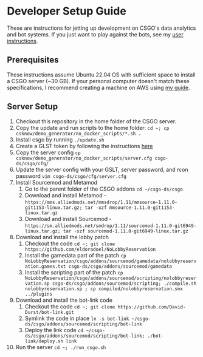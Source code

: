 # Developer Setup Guide
These are instructions for jetting up development on CSGO's data analytics and bot systems.
If you just want to play against the bots, see my
[user instructions](https://github.com/David-Durst/csknow/blob/master/docs/bot_user_instructions.md).

## Prerequisites
These instructions assume Ubuntu 22.04 OS with sufficient space to install a
CSGO server (~30 GB). If your personal computer doesn't match these
specifications, I recommend creating a machine on AWS using [my
guide](https://github.com/David-Durst/csknow/blob/master/docs/aws_machine_creation_guide.md).

## Server Setup
1. Checkout this repository in the home folder of the CSGO server.
2. Copy the update and run scripts to the home folder: `cd ~; cp csknow/demo_generator/no_docker_scripts/*.sh .` 
3. Install csgo by running `./update.sh`
4. Create a GLST token by following the instructions [here](https://steamcommunity.com/dev/managegameservers)
5. Copy the server config `cp csknow/demo_generator/no_docker_scripts/server.cfg csgo-ds/csgo/cfg/`
6. Update the server config with your GSLT, server password, and rcon password `vim csgo-ds/csgo/cfg/server.cfg`
7. Install Sourcemod and Metamod
    1. Go to the parent folder of the CSGO addons `cd ~/csgo-ds/csgo`
    2. Download and install Metamod - `https://mms.alliedmods.net/mmsdrop/1.11/mmsource-1.11.0-git1153-linux.tar.gz; tar -xzf mmsource-1.11.0-git1153-linux.tar.gz`
    2. Download and install Sourcemod - `https://sm.alliedmods.net/smdrop/1.11/sourcemod-1.11.0-git6949-linux.tar.gz; tar -xzf sourcemod-1.11.0-git6949-linux.tar.gz`
3. Download and install the lobby patch
    1. Checkout the code `cd ~; git clone https://github.com/eldoradoel/NoLobbyReservation`
    2. Install the gamedata part of the patch `cp NoLobbyReservation/csgo/addons/sourcemod/gamedata/nolobbyreservation.games.txt csgo-ds/csgo/addons/sourcemod/gamedata`
    3. Install the scripting part of the patch `cp NoLobbyReservation/csgo/addons/sourcemod/scripting/nolobbyreservation.sp csgo-ds/csgo/addons/sourcemod/scripting; ./compile.sh nolobbyreservation.sp ; cp compiled/nolobbyreservation.smx ../plugins`
4. Download and install the bot-link code
    1. Checkout the code `cd ~; git clone https://github.com/David-Durst/bot-link.git`
    2. Symlink the code in place `ln -s bot-link ~/csgo-ds/csgo/addons/sourcemod/scripting/bot-link`
    3. Deploy the link code `cd ~/csgo-ds/csgo/addons/sourcemod/scripting/bot-link; ./bot-link/deploy.sh link`
5. Run the server `cd ~; ./run_csgo.sh`

